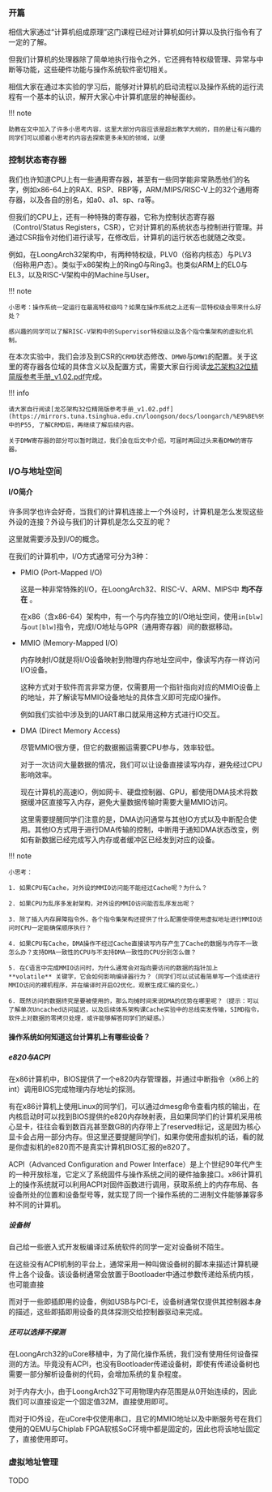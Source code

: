 ### 开篇

相信大家通过“计算机组成原理”这门课程已经对计算机如何计算以及执行指令有了一定的了解。

但我们计算机的处理器除了简单地执行指令之外，它还拥有特权级管理、异常与中断等功能，这些硬件功能与操作系统软件密切相关。

相信大家在通过本实验的学习后，能够对计算机的启动流程以及操作系统的运行流程有一个基本的认识，解开大家心中计算机底层的神秘面纱。

!!! note

    助教在文中加入了许多小思考内容，这里大部分内容应该是超出教学大纲的，目的是让有兴趣的同学们可以顺着小思考的内容去探索更多未知的领域，以便

### 控制状态寄存器

我们也许知道CPU上有一些通用寄存器，甚至有一些同学能非常熟悉他们的名字，例如x86-64上的RAX、RSP、RBP等，ARM/MIPS/RISC-V上的32个通用寄存器，以及各自的别名，如a0、a1、sp、ra等。

但我们的CPU上，还有一种特殊的寄存器，它称为控制状态寄存器（Control/Status Registers，CSR），它对计算机的系统状态与控制进行管理。并通过CSR指令对他们进行读写，在修改后，计算机的运行状态也就随之改变。

例如，在LoongArch32架构中，有两种特权级，PLV0（俗称内核态）与PLV3（俗称用户态）。类似于x86架构上的Ring0与Ring3。也类似ARM上的EL0与EL3，以及RISC-V架构中的Machine与User。

!!! note
    
    小思考：操作系统一定运行在最高特权级吗？如果在操作系统之上还有一层特权级会带来什么好处？

    感兴趣的同学可以了解RISC-V架构中的Supervisor特权级以及各个指令集架构的虚拟化机制。

在本次实验中，我们会涉及到CSR的`CRMD`状态修改、`DMW0`与`DMW1`的配置。关于这里的寄存器各位域的具体含义以及配置方式，需要大家自行阅读[龙芯架构32位精简版参考手册_v1.02.pdf](https://mirrors.tuna.tsinghua.edu.cn/loongson/docs/loongarch/%E9%BE%99%E8%8A%AF%E6%9E%B6%E6%9E%8432%E4%BD%8D%E7%B2%BE%E7%AE%80%E7%89%88%E5%8F%82%E8%80%83%E6%89%8B%E5%86%8C_v1.02.pdf)完成。

!!! info

    请大家自行阅读[龙芯架构32位精简版参考手册_v1.02.pdf](https://mirrors.tuna.tsinghua.edu.cn/loongson/docs/loongarch/%E9%BE%99%E8%8A%AF%E6%9E%B6%E6%9E%8432%E4%BD%8D%E7%B2%BE%E7%AE%80%E7%89%88%E5%8F%82%E8%80%83%E6%89%8B%E5%86%8C_v1.02.pdf)中的P55, 了解CRMD后，再继续了解后续内容。

    关于DMW寄存器的部分可以暂时跳过，我们会在后文中介绍，可届时再回过头来看DMW的寄存器。

### I/O与地址空间

#### I/O简介

许多同学也许会好奇，当我们的计算机连接上一个外设时，计算机是怎么发现这些外设的连接？外设与我们的计算机是怎么交互的呢？

这里就需要涉及到I/O的概念。

在我们的计算机中，I/O方式通常可分为3种：

- PMIO (Port-Mapped I/O)

    这是一种非常特殊的I/O，在LoongArch32、RISC-V、ARM、MIPS中 **均不存在** 。

    在x86（含x86-64）架构中，有一个与内存独立的I/O地址空间，使用`in[blw]`与`out[blw]`指令，完成I/O地址与GPR（通用寄存器）间的数据移动。

- MMIO (Memory-Mapped I/O)

    内存映射I/O就是将I/O设备映射到物理内存地址空间中，像读写内存一样访问I/O设备。

    这种方式对于软件而言非常方便，仅需要用一个指针指向对应的MMIO设备上的地址，并了解读写MMIO设备地址的具体含义即可完成IO操作。

    例如我们实验中涉及到的UART串口就采用这种方式进行IO交互。

- DMA  (Direct Memory Access)

    尽管MMIO很方便，但它的数据搬运需要CPU参与，效率较低。

    对于一次访问大量数据的情况，我们可以让设备直接读写内存，避免经过CPU影响效率。

    现在计算机的高速IO，例如网卡、硬盘控制器、GPU，都使用DMA技术将数据缓冲区直接写入内存，避免大量数据传输时需要大量MMIO访问。

    这里需要提醒同学们注意的是，DMA访问通常与其他IO方式以及中断配合使用。其他IO方式用于进行DMA传输的控制，中断用于通知DMA状态改变，例如有新数据已经完成写入内存或者缓冲区已经发到对应的设备。

!!! note
    
    小思考：

    1. 如果CPU有Cache，对外设的MMIO访问能不能经过Cache呢？为什么？

    2. 如果CPU为乱序多发射架构，对外设的MMIO访问能否乱序发出呢？

    3. 除了插入内存屏障指令外，各个指令集架构还提供了什么配置使得使用虚拟地址进行MMIO访问时CPU一定能确保顺序执行？

    4. 如果CPU有Cache，DMA操作不经过Cache直接读写内存产生了Cache的数据与内存不一致怎么办？支持DMA一致性的CPU与不支持DMA一致性的CPU分别怎么做？

    5. 在C语言中完成MMIO访问时，为什么通常会对指向要访问的数据的指针加上 **volatile** 关键字，它会如何影响编译器行为？（同学们可以试试看简单写一个连续进行MMIO访问的裸机程序，并在编译时开启O2优化，观察生成汇编的变化。）

    6. 既然访问的数据终究是要被使用的，那么均摊时间来说DMA的优势在哪里呢？（提示：可以了解单次Uncached访问延迟，以及后续体系架构课Cache实验中的总线突发传输，SIMD指令，软件上对数据的零拷贝处理，或许能够解答同学们的疑惑。）

#### 操作系统如何知道这台计算机上有哪些设备？

##### e820与ACPI

在x86计算机中，BIOS提供了一个e820内存管理器，并通过中断指令（x86上的int）调用BIOS完成物理内存地址的探测。

有在x86计算机上使用Linux的同学们，可以通过dmesg命令查看内核的输出，在内核启动时可以找到BIOS提供的e820内存映射表，且如果同学们的计算机采用核心显卡，往往会看到数百兆甚至数GB的内存带上了reserved标记，这是因为核心显卡会占用一部分内存。但这里还要提醒同学们，如果你使用虚拟机的话，看的就是你虚拟机的e820而不是真实计算机BIOS汇报的e820了。

ACPI（Advanced Configuration and Power Interface）是上个世纪90年代产生的一种开放标准，它定义了系统固件与操作系统之间的硬件抽象接口。x86计算机上的操作系统就可以利用ACPI对固件函数进行调用，获取系统上的内存布局、各设备所处的位置和设备型号等，就实现了同一个操作系统的二进制文件能够兼容多种不同的计算机。

##### 设备树

自己给一些嵌入式开发板编译过系统软件的同学一定对设备树不陌生。

在这些没有ACPI机制的平台上，通常采用一种叫做设备树的脚本来描述计算机硬件上各个设备。该设备树通常会放置于Bootloader中通过参数传递给系统内核，也可能直接

而对于一些即插即用的设备，例如USB与PCI-E，设备树通常仅提供其控制器本身的描述，这些即插即用设备的具体探测交给控制器驱动来完成。

##### 还可以选择不探测

在LoongArch32的uCore移植中，为了简化操作系统，我们没有使用任何设备探测的方法。毕竟没有ACPI，也没有Bootloader传递设备树，即使有传递设备树也需要一部分解析设备树的代码，会增加系统的复杂程度。

对于内存大小，由于LoongArch32下可用物理内存范围是从0开始连续的，因此我们可以直接设定一个固定值32M，直接使用即可。

而对于IO外设，在uCore中仅使用串口，且它的MMIO地址以及中断服务号在我们使用的QEMU与Chiplab FPGA软核SoC环境中都是固定的，因此也将该地址固定了，直接使用即可。

### 虚拟地址管理

TODO